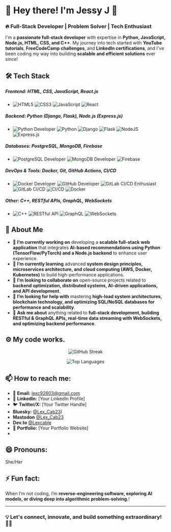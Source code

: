 # 👋 Hey there! I'm Jessy J 🚀  

### 🔥 Full-Stack Developer | Problem Solver | Tech Enthusiast  

I'm a **passionate full-stack developer** with expertise in **Python, JavaScript, Node.js, HTML, CSS, and C++**. My journey into tech started with **YouTube tutorials**, **FreeCodeCamp challenges**, and **LinkedIn certifications**, and I've been coding my way into building **scalable and efficient solutions** ever since!  

## 🛠️ Tech Stack  
##### **Frontend:** HTML, CSS, JavaScript, React.js
- ![HTML5](https://img.shields.io/badge/html5-%23E34F26.svg?style=for-the-badge&logo=html5&logoColor=white) ![CSS3](https://img.shields.io/badge/css3-%231572B6.svg?style=for-the-badge&logo=css3&logoColor=white) ![JavaScript](https://img.shields.io/badge/javascript-%23323330.svg?style=for-the-badge&logo=javascript&logoColor=%23F7DF1E) ![React](https://img.shields.io/badge/React-20232A?style=for-the-badge&logo=react&logoColor=61DAFB)

##### **Backend:** Python (Django, Flask), Node.js (Express.js)
-  ![Python Developer](https://img.shields.io/badge/Python_Enthusiast-3776AB?style=for-the-badge&logo=python&logoColor=white)
 ![Python](https://img.shields.io/badge/python-3670A0?style=for-the-badge&logo=python&logoColor=ffdd54) ![Django](https://img.shields.io/badge/Django-092E20?style=for-the-badge&logo=django&logoColor=white) ![Flask](https://img.shields.io/badge/Flask-000000?style=for-the-badge&logo=flask&logoColor=white)
![NodeJS](https://img.shields.io/badge/node.js-6DA55F?style=for-the-badge&logo=node.js&logoColor=white) ![Express.js](https://img.shields.io/badge/express.js-%23404d59.svg?style=for-the-badge&logo=express&logoColor=%2361DAFB) 

##### **Databases:** PostgreSQL, MongoDB, Firebase
- ![PostgreSQL Developer](https://img.shields.io/badge/PostgreSQL_Enthusiast-336791?style=for-the-badge&logo=postgresql&logoColor=white) ![MongoDB Developer](https://img.shields.io/badge/MongoDB_Enthusiast-47A248?style=for-the-badge&logo=mongodb&logoColor=white) ![Firebase](https://img.shields.io/badge/Firebase-FFCA28?style=for-the-badge&logo=firebase&logoColor=white)

##### **DevOps & Tools:** Docker, Git, GitHub Actions, CI/CD
- ![Docker Developer](https://img.shields.io/badge/Docker_Enthusiast-2496ED?style=for-the-badge&logo=docker&logoColor=white) ![GitHub Developer](https://img.shields.io/badge/GitHub_Enthusiast-181717?style=for-the-badge&logo=github&logoColor=white) ![GitLab CI/CD Enthusiast](https://img.shields.io/badge/GitLab_CI%2FCD_Enthusiast-FC6D26?style=for-the-badge&logo=gitlab&logoColor=white) ![GitLab CI/CD](https://img.shields.io/badge/GitLab_CI%2FCD-FC6D26?style=for-the-badge&logo=gitlab&logoColor=white) ![CI/CD](https://img.shields.io/badge/CI%2FCD-FF4088?style=for-the-badge&logo=gitlab&logoColor=white) ![Docker](https://img.shields.io/badge/Docker-2496ED?style=for-the-badge&logo=docker&logoColor=white)
  
##### **Other:** C++, RESTful APIs, GraphQL, WebSockets  
- ![C++](https://img.shields.io/badge/C++-00599C?style=for-the-badge&logo=c%2B%2B&logoColor=white) ![RESTful API](https://img.shields.io/badge/RESTful%20API-0088CC?style=for-the-badge&logo=api&logoColor=white) ![GraphQL](https://img.shields.io/badge/GraphQL-E10098?style=for-the-badge&logo=graphql&logoColor=white) ![WebSockets](https://img.shields.io/badge/WebSockets-0088CC?style=for-the-badge&logo=websocket&logoColor=white)




## 🚀 About Me  

- 🔭 **I’m currently working on** developing a **scalable full-stack web application** that integrates **AI-based recommendations using Python (TensorFlow/PyTorch) and a Node.js backend** to enhance user experience.  
- 🌱 **I’m currently learning** advanced **system design principles, microservices architecture, and cloud computing (AWS, Docker, Kubernetes)** to build high-performance applications.  
- 👯 **I’m looking to collaborate on** open-source projects related to **backend optimization, distributed systems, AI-driven applications, and API development**.  
- 🤔 **I’m looking for help with** mastering **high-load system architectures, blockchain technology, and optimizing SQL/NoSQL databases for performance and scalability**.  
- 💬 **Ask me about** anything related to **full-stack development, building RESTful & GraphQL APIs, real-time data streaming with WebSockets, and optimizing backend performance**.

## ⚙️ My code works.
<p align="center">
  <img src="https://streak-stats.demolab.com?user=lexcable&theme=tokyonight&hide_border=true" alt="GitHub Streak">
</p>

<p align="center">
  <img src="https://github-readme-stats.vercel.app/api/top-langs/?username=lexcable&theme=tokyonight&hide_border=true&layout=compact&cache_seconds=1800" alt="Top Languages"/>
</p>
   
## 📫 **How to reach me:**  
  - 📧 **Email:** lexc92603@gmail.com  
  - 💼 **LinkedIn:** [Your LinkedIn Profile]  
  - 🐦 **Twitter/X:** [Your Twitter Handle]
  - **Bluesky:** [@Lex_Cab23](https://bsky.app/profile/lex-cab23.bsky.social))
  - **Mastodon** [@Lex_Cab23](https://mastodon.social/@lex_Cab23)
  - **Dev.to** [@Lexcable](https://dev.to/lexcable)
  - 📂 **Portfolio:** [Your Portfolio Website]
  - 
    
## 😄 **Pronouns:** 
She/Her  
## ⚡ **Fun fact:** 
When I’m not coding, I’m **reverse-engineering software, exploring AI models, or diving deep into algorithmic problem-solving.**!  

---

### 💡 Let's **connect, innovate, and build** something extraordinary! 🚀✨
